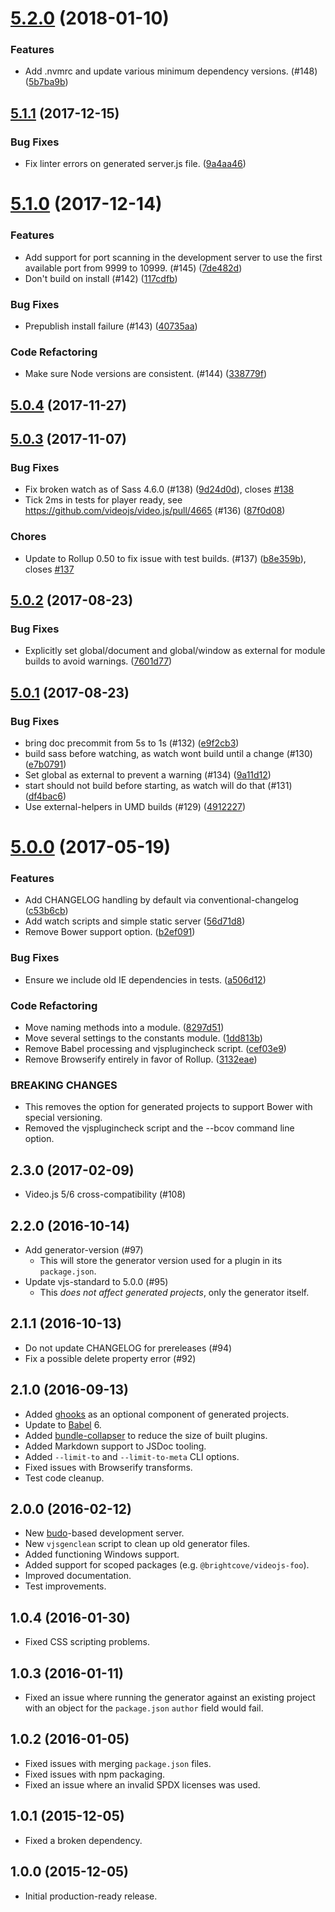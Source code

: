 <a name="5.2.0"></a>
# [5.2.0](https://github.com/videojs/generator-videojs-plugin/compare/v5.1.1...v5.2.0) (2018-01-10)

### Features

* Add .nvmrc and update various minimum dependency versions. (#148) ([5b7ba9b](https://github.com/videojs/generator-videojs-plugin/commit/5b7ba9b))

<a name="5.1.1"></a>
## [5.1.1](https://github.com/videojs/generator-videojs-plugin/compare/v5.1.0...v5.1.1) (2017-12-15)

### Bug Fixes

* Fix linter errors on generated server.js file. ([9a4aa46](https://github.com/videojs/generator-videojs-plugin/commit/9a4aa46))

<a name="5.1.0"></a>
# [5.1.0](https://github.com/videojs/generator-videojs-plugin/compare/v5.0.4...v5.1.0) (2017-12-14)

### Features

* Add support for port scanning in the development server to use the first available port from 9999 to 10999. (#145) ([7de482d](https://github.com/videojs/generator-videojs-plugin/commit/7de482d))
* Don't build on install (#142) ([117cdfb](https://github.com/videojs/generator-videojs-plugin/commit/117cdfb))

### Bug Fixes

* Prepublish install failure (#143) ([40735aa](https://github.com/videojs/generator-videojs-plugin/commit/40735aa))

### Code Refactoring

* Make sure Node versions are consistent. (#144) ([338779f](https://github.com/videojs/generator-videojs-plugin/commit/338779f))

<a name="5.0.4"></a>
## [5.0.4](https://github.com/videojs/generator-videojs-plugin/compare/v5.0.3...v5.0.4) (2017-11-27)

<a name="5.0.3"></a>
## [5.0.3](https://github.com/videojs/generator-videojs-plugin/compare/v5.0.2...v5.0.3) (2017-11-07)

### Bug Fixes

* Fix broken watch as of Sass 4.6.0 (#138) ([9d24d0d](https://github.com/videojs/generator-videojs-plugin/commit/9d24d0d)), closes [#138](https://github.com/videojs/generator-videojs-plugin/issues/138)
* Tick 2ms in tests for player ready, see https://github.com/videojs/video.js/pull/4665 (#136) ([87f0d08](https://github.com/videojs/generator-videojs-plugin/commit/87f0d08))

### Chores

* Update to Rollup 0.50 to fix issue with test builds. (#137) ([b8e359b](https://github.com/videojs/generator-videojs-plugin/commit/b8e359b)), closes [#137](https://github.com/videojs/generator-videojs-plugin/issues/137)

<a name="5.0.2"></a>
## [5.0.2](https://github.com/videojs/generator-videojs-plugin/compare/v5.0.1...v5.0.2) (2017-08-23)

### Bug Fixes

* Explicitly set global/document and global/window as external for module builds to avoid warnings. ([7601d77](https://github.com/videojs/generator-videojs-plugin/commit/7601d77))

<a name="5.0.1"></a>
## [5.0.1](https://github.com/videojs/generator-videojs-plugin/compare/v5.0.0...v5.0.1) (2017-08-23)

### Bug Fixes

* bring doc precommit from 5s to 1s (#132) ([e9f2cb3](https://github.com/videojs/generator-videojs-plugin/commit/e9f2cb3))
* build sass before watching, as watch wont build until a change (#130) ([e7b0791](https://github.com/videojs/generator-videojs-plugin/commit/e7b0791))
* Set global as external to prevent a warning (#134) ([9a11d12](https://github.com/videojs/generator-videojs-plugin/commit/9a11d12))
* start should not build before starting, as watch will do that (#131) ([df4bac6](https://github.com/videojs/generator-videojs-plugin/commit/df4bac6))
* Use external-helpers in UMD builds (#129) ([4912227](https://github.com/videojs/generator-videojs-plugin/commit/4912227))

<a name="5.0.0"></a>
# [5.0.0](https://github.com/videojs/generator-videojs-plugin/compare/v2.3.0...v5.0.0) (2017-05-19)

### Features

* Add CHANGELOG handling by default via conventional-changelog ([c53b6cb](https://github.com/videojs/generator-videojs-plugin/commit/c53b6cb))
* Add watch scripts and simple static server ([56d71d8](https://github.com/videojs/generator-videojs-plugin/commit/56d71d8))
* Remove Bower support option. ([b2ef091](https://github.com/videojs/generator-videojs-plugin/commit/b2ef091))

### Bug Fixes

* Ensure we include old IE dependencies in tests. ([a506d12](https://github.com/videojs/generator-videojs-plugin/commit/a506d12))

### Code Refactoring

* Move naming methods into a module. ([8297d51](https://github.com/videojs/generator-videojs-plugin/commit/8297d51))
* Move several settings to the constants module. ([1dd813b](https://github.com/videojs/generator-videojs-plugin/commit/1dd813b))
* Remove Babel processing and vjsplugincheck script. ([cef03e9](https://github.com/videojs/generator-videojs-plugin/commit/cef03e9))
* Remove Browserify entirely in favor of Rollup. ([3132eae](https://github.com/videojs/generator-videojs-plugin/commit/3132eae))


### BREAKING CHANGES

* This removes the option for generated projects to support Bower with special versioning.
* Removed the vjsplugincheck script and the --bcov command line option.

## 2.3.0 (2017-02-09)
* Video.js 5/6 cross-compatibility (#108)

## 2.2.0 (2016-10-14)
* Add generator-version (#97)
  * This will store the generator version used for a plugin in its `package.json`.
* Update vjs-standard to 5.0.0 (#95)
  * This _does not affect generated projects_, only the generator itself.

## 2.1.1 (2016-10-13)
* Do not update CHANGELOG for prereleases (#94)
* Fix a possible delete property error (#92)

## 2.1.0 (2016-09-13)
* Added [ghooks](https://www.npmjs.com/package/ghooks) as an optional component of generated projects.
* Update to [Babel](https://www.npmjs.com/package/babel) 6.
* Added [bundle-collapser](https://www.npmjs.com/package/bundle-collapser) to reduce the size of built plugins.
* Added Markdown support to JSDoc tooling.
* Added `--limit-to` and `--limit-to-meta` CLI options.
* Fixed issues with Browserify transforms.
* Test code cleanup.

## 2.0.0 (2016-02-12)
* New [budo](https://www.npmjs.com/package/budo)-based development server.
* New `vjsgenclean` script to clean up old generator files.
* Added functioning Windows support.
* Added support for scoped packages (e.g. `@brightcove/videojs-foo`).
* Improved documentation.
* Test improvements.

## 1.0.4 (2016-01-30)
* Fixed CSS scripting problems.

## 1.0.3 (2016-01-11)
* Fixed an issue where running the generator against an existing project with an object for the `package.json` `author` field would fail.

## 1.0.2 (2016-01-05)
* Fixed issues with merging `package.json` files.
* Fixed issues with npm packaging.
* Fixed an issue where an invalid SPDX licenses was used.

## 1.0.1 (2015-12-05)
* Fixed a broken dependency.

## 1.0.0 (2015-12-05)
* Initial production-ready release.
